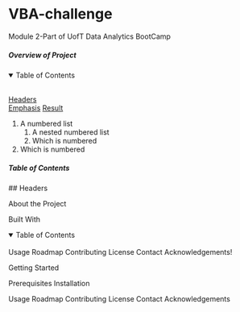 # VBA-challenge
Module 2-Part of UofT Data Analytics BootCamp
##### Overview of Project

<details open><summary>Table of Contents</summary><br>

[Headers](https://github.com/theidari/VBA-challenge/edit/main/README.md#headers)  
[Emphasis](https://github.com/theidari/VBA-challenge/edit/main/README.md#emphasis)
[Result](https://github.com/theidari/VBA-challenge/edit/main/README.md#result)
1. A numbered list
    1. A nested numbered list
    2. Which is numbered
2. Which is numbered

</details>

##### Table of Contents  

<a name="headers"/>
<a name="headers"/>
## Headers
<a/>

About the Project

Built With

<details open>
<summary>Table of Contents</summary>
<br>
Usage
Roadmap
Contributing
License
Contact
Acknowledgements!
</details>

Getting Started

Prerequisites
Installation


Usage
Roadmap
Contributing
License
Contact
Acknowledgements

